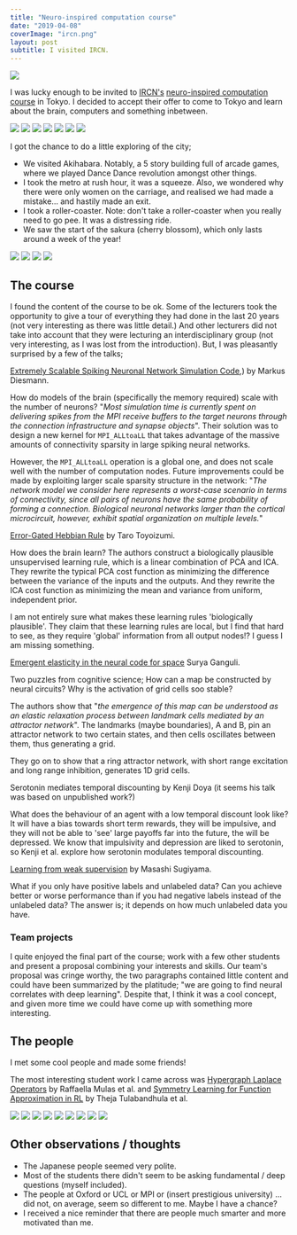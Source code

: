 ```yaml
---
title: "Neuro-inspired computation course"
date: "2019-04-08"
coverImage: "ircn.png"
layout: post
subtitle: I visited IRCN.
---
```


![]({{site.baseurl}}/images/{{page.coverImage}})

I was lucky enough to be invited to [IRCN's](https://ircn.jp/en/) [neuro-inspired computation course](https://ircn.jp/en/neuro_inspired) in Tokyo. I decided to accept their offer to come to Tokyo and learn about the brain, computers and something inbetween.

![]({{site.baseurl}}/images/20190324_071842.jpg)
![]({{site.baseurl}}/images/20190324_072835.jpg)
![]({{site.baseurl}}/images/20190324_090703.jpg)
![]({{site.baseurl}}/images/20190324_090741.jpg)
![]({{site.baseurl}}/images/20190324_092225.jpg)
![]({{site.baseurl}}/images/20190324_091757.jpg)
![]({{site.baseurl}}/images/20190324_091420.jpg)

I got the chance to do a little exploring of the city;

- We visited Akihabara. Notably, a 5 story building full of arcade games, where we played Dance Dance revolution amongst other things.
- I took the metro at rush hour, it was a squeeze. Also, we wondered why there were only women on the carriage, and realised we had made a mistake... and hastily made an exit.
- I took a roller-coaster. Note: don't take a roller-coaster when you really need to go pee. It was a distressing ride.
- We saw the start of the sakura (cherry blossom), which only lasts around a week of the year!

![]({{site.baseurl}}/images/20190321_210234.jpg)
![]({{site.baseurl}}/images/20190321_202935.jpg)
![]({{site.baseurl}}/images/20190322_214449.jpg)
![]({{site.baseurl}}/images/20190322_184410.jpg)

## The course

I found the content of the course to be ok. Some of the lecturers took the opportunity to give a tour of everything they had done in the last 20 years (not very interesting as there was little detail.) And other lecturers did not take into account that they were lecturing an interdisciplinary group (not very interesting, as I was lost from the introduction). But, I was pleasantly surprised by a few of the talks;

[Extremely Scalable Spiking Neuronal Network Simulation Code](https://www.frontiersin.org/articles/10.3389/fninf.2018.00002/full?utm_source=G-BLO&utm_medium=WEXT&utm_campaign=ECO_FNINF_20180302_exascale-brain),) by Markus Diesmann.

How do models of the brain (specifically the memory required) scale with the number of neurons? "_Most simulation time is currently spent on delivering spikes from the MPI receive buffers to the target neurons through the connection infrastructure and synapse objects_". Their solution was to design a new kernel for `MPI_ALLtoaLL` that takes advantage of the massive amounts of connectivity sparsity in large spiking neural networks.

However, the `MPI_ALLtoaLL` operation is a global one, and does not scale well with the number of computation nodes. Future improvements could be made by exploiting larger scale sparsity structure in the network: "_The network model we consider here represents a worst-case scenario in terms of connectivity, since all pairs of neurons have the same probability of forming a connection. Biological neuronal networks larger than the cortical microcircuit, however, exhibit spatial organization on multiple levels._"

[Error-Gated Hebbian Rule](https://www.nature.com/articles/s41598-018-20082-0) by Taro Toyoizumi.

How does the brain learn? The authors construct a biologically plausible unsupervised learning rule, which is a linear combination of PCA and ICA. They rewrite the typical PCA cost function as minimizing the difference between the variance of the inputs and the outputs. And they rewrite the ICA cost function as minimizing the mean and variance from uniform, independent prior.

I am not entirely sure what makes these learning rules 'biologically plausible'. They claim that these learning rules are local, but I find that hard to see, as they require 'global' information from all output nodes!? I guess I am missing something.

[Emergent elasticity in the neural code for space](https://www.biorxiv.org/content/biorxiv/early/2018/05/21/326793.full.pdf) Surya Ganguli.

Two puzzles from cognitive science; How can a map be constructed by neural circuits? Why is the activation of grid cells soo stable?

The authors show that "_the emergence of this map can be understood as an elastic relaxation process between landmark cells mediated by an attractor network_". The landmarks (maybe boundaries), A and B, pin an attractor network to two certain states, and then cells oscillates between them, thus generating a grid.

They go on to show that a ring attractor network, with short range excitation and long range inhibition, generates 1D grid cells.

Serotonin mediates temporal discounting by Kenji Doya (it seems his talk was based on unpublished work?)

What does the behaviour of an agent with a low temporal discount look like? It will have a bias towards short term rewards, they will be impulsive, and they will not be able to 'see' large payoffs far into the future, the will be depressed. We know that impulsivity and depression are liked to serotonin, so Kenji et al. explore how serotonin modulates temporal discounting.

[Learning from weak supervision](https://arxiv.org/abs/1810.00846) by Masashi Sugiyama.

What if you only have positive labels and unlabeled data? Can you achieve better or worse performance than if you had negative labels instead of the unlabeled data? The answer is; it depends on how much unlabeled data you have.

### Team projects

I quite enjoyed the final part of the course; work with a few other students and present a proposal combining your interests and skills. Our team's proposal was cringe worthy, the two paragraphs contained little content and could have been summarized by the platitude; "we are going to find neural correlates with deep learning". Despite that, I think it was a cool concept, and given more time we could have come up with something more interesting.

## The people

I met some cool people and made some friends!

The most interesting student work I came across was [Hypergraph Laplace Operators](https://arxiv.org/abs/1804.01474) by Raffaella Mulas et al. and [Symmetry Learning for Function Approximation in RL](https://arxiv.org/abs/1706.02999) by Theja Tulabandhula et al.

![]({{site.baseurl}}/images/20190324_153643.jpg)
![]({{site.baseurl}}/images/20190324_153557.jpg)
![]({{site.baseurl}}/images/20190324_172305.jpg)
![]({{site.baseurl}}/images/20190324_180347.jpg)
![]({{site.baseurl}}/images/20190324_154841.jpg)
![]({{site.baseurl}}/images/20190324_174923.jpg)
![]({{site.baseurl}}/images/20190325_093704.jpg)
![]({{site.baseurl}}/images/20190325_104249.jpg)
![]({{site.baseurl}}/images/20190325_093410.jpg)

## Other observations / thoughts

- The Japanese people seemed very polite.
- Most of the students there didn't seem to be asking fundamental / deep questions (myself included).
- The people at Oxford or UCL or MPI or (insert prestigious university) ... did not, on average, seem so different to me. Maybe I have a chance?
- I received a nice reminder that there are people much smarter and more motivated than me.
